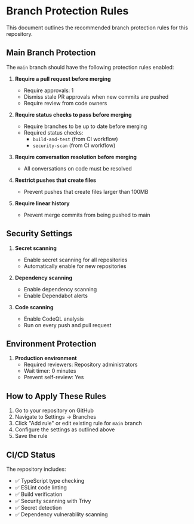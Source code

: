 # Branch Protection Rules

This document outlines the recommended branch protection rules for this repository.

## Main Branch Protection

The `main` branch should have the following protection rules enabled:

1. **Require a pull request before merging**
   - Require approvals: 1
   - Dismiss stale PR approvals when new commits are pushed
   - Require review from code owners

2. **Require status checks to pass before merging**
   - Require branches to be up to date before merging
   - Required status checks:
     - `build-and-test` (from CI workflow)
     - `security-scan` (from CI workflow)

3. **Require conversation resolution before merging**
   - All conversations on code must be resolved

4. **Restrict pushes that create files**
   - Prevent pushes that create files larger than 100MB

5. **Require linear history**
   - Prevent merge commits from being pushed to main

## Security Settings

1. **Secret scanning**
   - Enable secret scanning for all repositories
   - Automatically enable for new repositories

2. **Dependency scanning**
   - Enable dependency scanning
   - Enable Dependabot alerts

3. **Code scanning**
   - Enable CodeQL analysis
   - Run on every push and pull request

## Environment Protection

1. **Production environment**
   - Required reviewers: Repository administrators
   - Wait timer: 0 minutes
   - Prevent self-review: Yes

## How to Apply These Rules

1. Go to your repository on GitHub
2. Navigate to Settings → Branches
3. Click "Add rule" or edit existing rule for `main` branch
4. Configure the settings as outlined above
5. Save the rule

## CI/CD Status

The repository includes:
- ✅ TypeScript type checking
- ✅ ESLint code linting
- ✅ Build verification
- ✅ Security scanning with Trivy
- ✅ Secret detection
- ✅ Dependency vulnerability scanning
